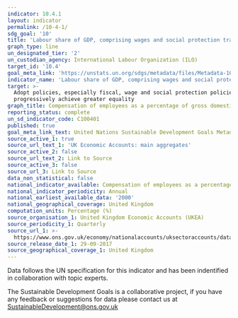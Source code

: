 ```yaml
---
indicator: 10.4.1
layout: indicator
permalink: /10-4-1/
sdg_goal: '10'
title: 'Labour share of GDP, comprising wages and social protection transfers'
graph_type: line
un_designated_tier: '2'
un_custodian_agency: International Labour Organization (ILO)
target_id: '10.4'
goal_meta_link: 'https://unstats.un.org/sdgs/metadata/files/Metadata-10-04-01.pdf'
indicator_name: 'Labour share of GDP, comprising wages and social protection transfers'
target: >-
  Adopt policies, especially fiscal, wage and social protection policies, and
  progressively achieve greater equality
graph_title: Compensation of employees as a percentage of gross domestic product (GDP)
reporting_status: complete
un_sd_indicator_code: C100401
published: true
goal_meta_link_text: United Nations Sustainable Development Goals Metadata (PDF 191 KB)
source_active_1: true
source_url_text_1: 'UK Economic Accounts: main aggregates'
source_active_2: false
source_url_text_2: Link to Source
source_active_3: false
source_url_3: Link to Source
data_non_statistical: false
national_indicator_available: Compensation of employees as a percentage of gross domestic product (GDP)
national_indicator_periodicity: Annual
national_earliest_available_data: '2000'
national_geographical_coverage: United Kingdom
computation_units: Percentage (%)
source_organisation_1: United Kingdom Economic Accounts (UKEA)
source_periodicity_1: Quarterly
source_url_1: >-
  https://www.ons.gov.uk/economy/nationalaccounts/uksectoraccounts/datasets/unitedkingdomeconomicaccountsmainaggregates
source_release_date_1: 29-09-2017
source_geographical_coverage_1: United Kingdom
---
```

Data follows the UN specification for this indicator and has been indentified in collaboration with topic experts.

The Sustainable Development Goals is a collaborative project, if you have any feedback or suggestions for data please contact us at <SustainableDevelopment@ons.gov.uk>
